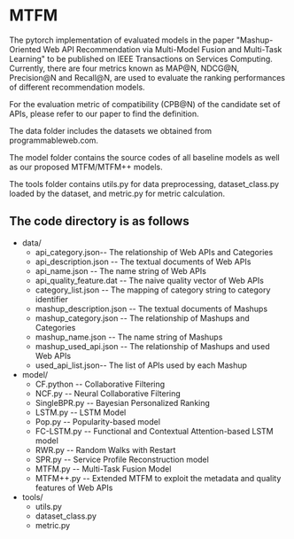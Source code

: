 # MTFM
The pytorch implementation of evaluated models in the paper "Mashup-Oriented Web API Recommendation via Multi-Model Fusion and Multi-Task Learning"  to be published on IEEE Transactions on Services Computing. Currently, there are four metrics known as MAP@N, NDCG@N, Precision@N and Recall@N, are used to evaluate the ranking performances of different recommendation models.

For the evaluation metric of compatibility (CPB@N) of the candidate set of APIs, please refer to our paper to find the definition.

The data folder includes the datasets we obtained from programmableweb.com.

The model folder contains the source codes of all baseline models as well as our proposed MTFM/MTFM++ models. 

The tools folder contains utils.py for data preprocessing,  dataset_class.py loaded by the dataset, and  metric.py for metric calculation.

## The code directory is as follows
* data/
  * api_category.json-- The relationship of Web APIs and Categories
  * api_description.json -- The textual documents of Web APIs
  * api_name.json -- The name string of Web  APIs
  * api_quality_feature.dat -- The naive quality vector of Web APIs 
  * category_list.json -- The mapping of category string to category identifier
  * mashup_description.json -- The textual documents of Mashups
  * mashup_category.json -- The relationship of Mashups and Categories
  * mashup_name.json -- The name string of Mashups
  * mashup_used_api.json -- The relationship of Mashups and used Web APIs
  * used_api_list.json-- The list of APIs used by each Mashup
* model/
  * CF.python -- Collaborative Filtering
  * NCF.py -- Neural Collaborative Filtering
  * SingleBPR.py -- Bayesian Personalized Ranking
  * LSTM.py -- LSTM Model
  * Pop.py -- Popularity-based model
  * FC-LSTM.py -- Functional and Contextual Attention-based LSTM model
  * RWR.py -- Random Walks with Restart
  * SPR.py -- Service Profile Reconstruction model
  * MTFM.py -- Multi-Task Fusion Model
  * MTFM++.py -- Extended MTFM to exploit the metadata and quality features of Web APIs
* tools/
  * utils.py
  * dataset_class.py
  * metric.py


